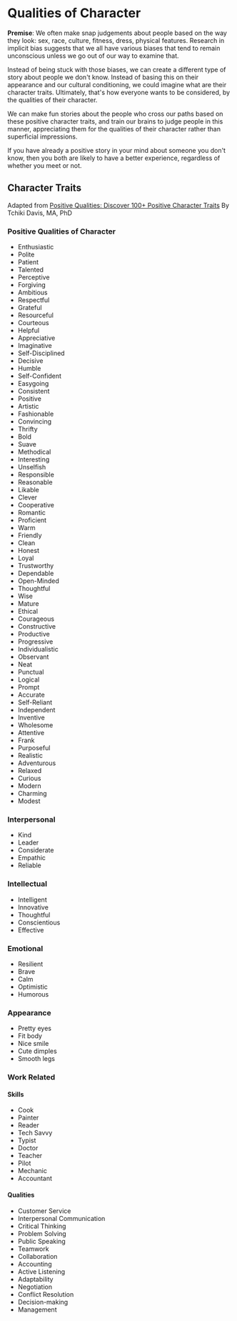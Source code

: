 # Qualities of Character

**Premise**: We often make snap judgements about people based on the way they look: sex, race, culture, fitness, dress, physical features. Research in implicit bias suggests that we all have various biases that tend to remain unconscious unless we go out of our way to examine that.

Instead of being stuck with those biases, we can create a different type of story about people we don't know. Instead of basing this on their appearance and our cultural conditioning, we could imagine what are their character traits. Ultimately, that's how everyone wants to be considered, by the qualities of their character. 

We can make fun stories about the people who cross our paths based on these positive character traits, and train our brains to judge people in this manner, appreciating them for the qualities of their character rather than superficial impressions.

If you have already a positive story in your mind about someone you don't know, then you both are likely to have a better experience, regardless of whether you meet or not.

## Character Traits

Adapted from [Positive Qualities: Discover 100+ Positive Character Traits​](https://www.berkeleywellbeing.com/positive-qualities-activity.html) By Tchiki Davis, MA, PhD

### Positive Qualities of Character
- Enthusiastic
- Polite
- Patient
- Talented
- Perceptive
- Forgiving
- Ambitious
- Respectful
- Grateful
- Resourceful
- Courteous
- Helpful
- Appreciative
- Imaginative
- Self-Disciplined
- Decisive
- Humble
- Self-Confident
- Easygoing
- Consistent
- Positive
- Artistic
- Fashionable
- Convincing
- Thrifty
- Bold
- Suave
- Methodical
- Interesting
- Unselfish
- Responsible
- Reasonable
- Likable
- Clever
- Cooperative
- Romantic
- Proficient
- Warm
- Friendly
- Clean
- Honest
- Loyal
- Trustworthy
- Dependable
- Open-Minded
- Thoughtful
- Wise
- Mature
- Ethical
- Courageous
- Constructive
- Productive
- Progressive
- Individualistic
- Observant
- Neat
- Punctual
- Logical
- Prompt
- Accurate
- Self-Reliant
- Independent
- Inventive
- Wholesome
- Attentive
- Frank
- Purposeful
- Realistic
- Adventurous
- Relaxed
- Curious
- Modern
- Charming
- Modest

### Interpersonal
- Kind
- Leader
- Considerate
- Empathic
- Reliable

### Intellectual
- Intelligent
- Innovative
- Thoughtful
- Conscientious
- Effective

### Emotional
- Resilient
- Brave
- Calm
- Optimistic
- Humorous

### Appearance
- Pretty eyes
- Fit body
- Nice smile
- Cute dimples
- Smooth legs

### Work Related
#### Skills
- Cook
- Painter
- Reader
- Tech Savvy
- Typist
- Doctor
- Teacher
- Pilot
- Mechanic
- Accountant
#### Qualities
- Customer Service
- Interpersonal Communication
- Critical Thinking
- Problem Solving
- Public Speaking
- Teamwork
- Collaboration
- Accounting
- Active Listening
- Adaptability
- Negotiation
- Conflict Resolution
- Decision-making
- Management